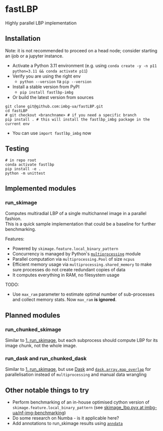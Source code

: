 # fastLBP
Highly parallel LBP implementation

## Installation

Note: it is not recommended to proceed on a head node; consider starting an ijob or a jupyter instance.

- Activate a Python 3.11 environment (e.g. using `conda create -y -n p11 python=3.11 && conda activate p11`)
- Verify you are using the right env
	- `python --version` та `pip --version`
- Install a stable version from PyPI
	- `pip install fastlbp-imbg`
- Or build the latest version from sources
```
git clone git@github.com:imbg-ua/fastLBP.git
cd fastLBP
# git checkout <branchname> # if you need a specific branch
pip install . # this will install the fastlbp_imbg package in the current env
```
- You can use `import fastlbp_imbg` now

## Testing
```
# in repo root
conda activate fastlbp
pip install -e .
python -m unittest
```

## Implemented modules
### run_skimage
Computes multiradial LBP of a single multichannel image in a parallel fashion.  
This is a quick sample implementation that could be a baseline for further benchmarking.

Features:
- Powered by `skimage.feature.local_binary_pattern`
- Concurrency is managed by Python's [`multiprocessing`](https://docs.python.org/3/library/multiprocessing.html) module
- Parallel computation via `multiprocessing.Pool` of size `ncpus`
- Efficient memory usage via  `multiprocessing.shared_memory` to make sure processes do not create redundant copies of data
- It computes everything in RAM, no filesystem usage

TODO: 
- Use `max_ram` parameter to estimate optimal number of sub-processes and collect memory stats. Now `max_ram` **is ignored**.

## Planned modules
### run_chunked_skimage
Similar to [1. run_skimage](#1-run_skimage), but each subprocess should compute LBP for its image chunk, not the whole image.

### run_dask and run_chunked_dask
Similar to [1. run_skimage](#1-run_skimage), but use [Dask](https://docs.dask.org/en/stable/) and [`dask.array.map_overlap`](https://docs.dask.org/en/stable/generated/dask.array.map_overlap.html#dask.array.map_overlap) for parallelisation instead of `multiprocessing` and manual data wrangling

## Other notable things to try
- Perform benchmarking of an in-house optimised cython version of `skimage.feature.local_binary_pattern` (see [skimage_lbp.pyx at imbg-ua/nf-img-benchmarking](https://github.com/imbg-ua/nf-img-benchmarking/blob/main/skimage_lbp/skimage_lbp.pyx))
- Do some research on Numba - is it applicable here?
- Add annotations to run_skimage results using [`anndata`](https://anndata.readthedocs.io/en/latest/)
